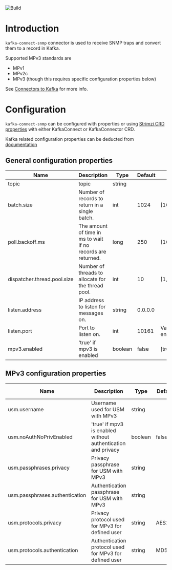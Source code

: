 ![Build](https://github.com/elisaautomate/kafka-connect-snmp/workflows/Build/badge.svg)

# Introduction

`kafka-connect-snmp` connector is used to receive SNMP traps and convert them to a record in Kafka. 

Supported MPv3 standards are
- MPv1
- MPv2c
- MPv3 (though this requires specific configuration properties below)

See [Connectors to Kafka](https://docs.confluent.io/current/connect/managing/index.html) for more info.

# Configuration

`kafka-connect-snmp` can be configured with properties or
using [Strimzi CRD properties](https://strimzi.io/docs/operators/latest/overview.html#configuration-points-connect_str) with either
KafkaConnect or KafkaConnector CRD.

Kafka related configuration properties can be deducted from [documentation](https://kafka.apache.org/documentation/#connectconfigs)

## General configuration properties

| Name                        | Description                                                  | Type   | Default      | Valid Values                      | Importance |
|-----------------------------|--------------------------------------------------------------|--------|--------------|-----------------------------------|------------|
| topic                       | topic                                                        | string |              |                                   | high       |
| batch.size                  | Number of records to return in a single batch.               | int    | 1024         | [10,...,2147483647]               | medium     |
| poll.backoff.ms             | The amount of time in ms to wait if no records are returned. | long   | 250          | [10,...,2147483647]               | medium     |
| dispatcher.thread.pool.size | Number of threads to allocate for the thread pool.           | int    | 10           | [1,...,100]                       | low        |
| listen.address              | IP address to listen for messages on.                        | string | 0.0.0.0      |                                   | low        |
| listen.port                 | Port to listen on.                                           | int    | 10161        | ValidPort{start=1025, end=65535}  | low        |
| mpv3.enabled                | 'true' if mpv3 is enabled                                    | boolean| false        | [true, false]                     | medium     |
 

## MPv3 configuration properties

| Name                           | Description                                                    | Type   | Default      | Valid Values           | Importance |
|--------------------------------|----------------------------------------------------------------|--------|--------------|------------------------|------------|
| usm.username                   | Username used for USM with MPv3                                | string |              |                        | medium     |
| usm.noAuthNoPrivEnabled        | 'true' if mpv3 is enabled without authentication and privacy   | boolean| false        | [true, false]          | medium     |
| usm.passphrases.privacy        | Privacy passphrase for USM with MPv3                           | string |              |                        | medium     |
| usm.passphrases.authentication | Authentication passphrase for USM with MPv3                    | string |              |                        | medium     |
| usm.protocols.privacy          | Privacy protocol used for MPv3 for defined user                | string | AES128       | [DES3, AES128, AES256] | medium     |
| usm.protocols.authentication   | Authentication protocol used for MPv3 for defined user         | string | MD5          | [MD5, SHA, SHA2_512]   | medium     |
